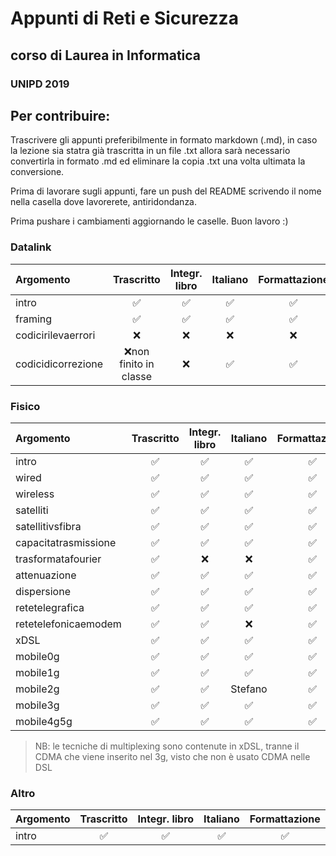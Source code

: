 # Appunti di Reti e Sicurezza
## corso di Laurea in Informatica
### UNIPD 2019

## Per contribuire:
Trascrivere gli appunti preferibilmente in formato markdown (.md), in caso la lezione sia statra già trascritta in un file .txt allora sarà necessario convertirla in formato .md ed eliminare la copia .txt una volta ultimata la conversione.

Prima di lavorare sugli appunti, fare un push del README scrivendo il nome  nella casella dove lavorerete, antiridondanza.

Prima pushare i cambiamenti aggiornando le caselle. Buon lavoro :)

### Datalink

| Argomento | Trascritto | Integr. libro | Italiano | Formattazione |
| :-- | :-: | :-: | :-: | :-: |
| intro | ✅ | ✅ | ✅ | ✅ |
| framing | ✅ | ✅ | ✅ | ✅ |
| codicirilevaerrori | ❌ | ❌ | ❌ | ❌ |
| codicidicorrezione | ❌non finito in classe| ❌ | ✅ | ✅ |

### Fisico

| Argomento | Trascritto | Integr. libro | Italiano | Formattazione |
| :-- | :-: | :-: | :-: | :-: |
| intro | ✅ | ✅ | ✅ | ✅ |
| wired | ✅ | ✅ | ✅ | ✅ |
| wireless | ✅ | ✅ | ✅ | ✅ |
| satelliti | ✅ | ✅ | ✅  | ✅ |
| satellitivsfibra | ✅ | ✅ | ✅ | ✅ |
| capacitatrasmissione | ✅ | ✅ | ✅ | ✅ |
| trasformatafourier | ✅ | ❌ | ❌ | ✅ |
| attenuazione | ✅ | ✅ | ✅ | ✅ |
| dispersione | ✅ | ✅ | ✅ | ✅ |
| retetelegrafica | ✅ | ✅ | ✅ | ✅ |
| retetelefonicaemodem | ✅ | ✅ | ❌ | ✅ |
| xDSL | ✅ | ✅ | ✅ | ✅ |
| mobile0g | ✅ | ✅ | ✅ | ✅ |
| mobile1g | ✅ | ✅ | ✅ | ✅ |
| mobile2g | ✅ | ✅ | Stefano | ✅ |
| mobile3g | ✅ | ✅ | ✅ | ✅ |
| mobile4g5g | ✅ | ✅ | ✅ | ✅ |

> NB: le tecniche di multiplexing sono contenute in xDSL, tranne il CDMA che viene inserito nel 3g, visto che non è usato CDMA nelle DSL

### Altro

| Argomento | Trascritto | Integr. libro | Italiano | Formattazione |
| :-- | :-: | :-: | :-: | :-: |
| intro | ✅ | ✅ | ✅ | ✅ |

